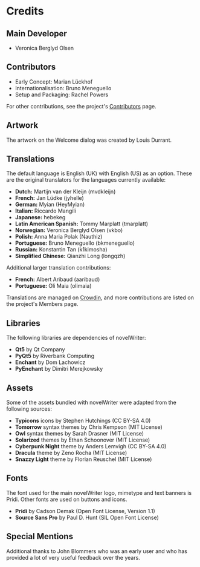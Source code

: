 # Credits

## Main Developer

* Veronica Berglyd Olsen

## Contributors

* Early Concept: Marian Lückhof
* Internationalisation: Bruno Meneguello
* Setup and Packaging: Rachel Powers

For other contributions, see the project's [Contributors](https://github.com/vkbo/novelWriter/graphs/contributors) page.

## Artwork

The artwork on the Welcome dialog was created by Louis Durrant.

## Translations

The default language is English (UK) with English (US) as an option. These are the original
translators for the languages currently available:

* **Dutch:** Martijn van der Kleijn (mvdkleijn)
* **French:** Jan Lüdke (jyhelle)
* **German:** Myian (HeyMyian)
* **Italian:** Riccardo Mangili
* **Japanese:** hebekeg
* **Latin American Spanish:** Tommy Marplatt (tmarplatt)
* **Norwegian:** Veronica Berglyd Olsen (vkbo)
* **Polish:** Anna Maria Polak (Nauthiz)
* **Portuguese:** Bruno Meneguello (bkmeneguello)
* **Russian:** Konstantin Tan (k1kimosha)
* **Simplified Chinese:** Qianzhi Long (longqzh)

Additional larger translation contributions:

* **French:** Albert Aribaud (aaribaud)
* **Portuguese:** Oli Maia (olimaia)

Translations are managed on [Crowdin](https://crowdin.com/project/novelwriter), and more
contributions are listed on the project's Members page.

## Libraries

The following libraries are dependencies of novelWriter:

* **Qt5** by Qt Company
* **PyQt5** by Riverbank Computing
* **Enchant** by Dom Lachowicz
* **PyEnchant** by Dimitri Merejkowsky

## Assets

Some of the assets bundled with novelWriter were adapted from the following sources:

* **Typicons** icons by Stephen Hutchings (CC BY-SA 4.0)
* **Tomorrow** syntax themes by Chris Kempson (MIT License)
* **Owl** syntax themes by Sarah Drasner (MIT License)
* **Solarized** themes by Ethan Schoonover (MIT License)
* **Cyberpunk Night** theme by Anders Lemvigh (CC BY-SA 4.0)
* **Dracula** theme by Zeno Rocha (MIT License)
* **Snazzy Light** theme by Florian Reuschel (MIT License)

## Fonts

The font used for the main novelWriter logo, mimetype and text banners is Pridi. Other fonts are
used on buttons and icons.

* **Pridi** by Cadson Demak (Open Font License, Version 1.1)
* **Source Sans Pro** by Paul D. Hunt (SIL Open Font License)

## Special Mentions

Additional thanks to John Blommers who was an early user and who has provided a lot of very useful
feedback over the years.
